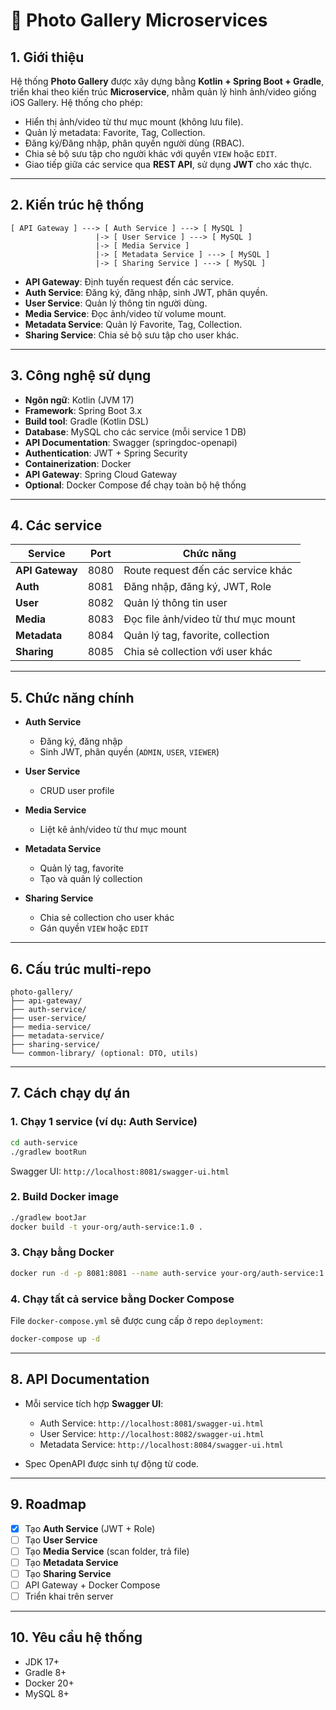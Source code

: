 # 📸 Photo Gallery Microservices

## 1. Giới thiệu

Hệ thống **Photo Gallery** được xây dựng bằng **Kotlin + Spring Boot + Gradle**, triển khai theo kiến trúc **Microservice**, nhằm quản lý hình ảnh/video giống iOS Gallery.
Hệ thống cho phép:

* Hiển thị ảnh/video từ thư mục mount (không lưu file).
* Quản lý metadata: Favorite, Tag, Collection.
* Đăng ký/Đăng nhập, phân quyền người dùng (RBAC).
* Chia sẻ bộ sưu tập cho người khác với quyền `VIEW` hoặc `EDIT`.
* Giao tiếp giữa các service qua **REST API**, sử dụng **JWT** cho xác thực.

---

## 2. Kiến trúc hệ thống

```
[ API Gateway ] ---> [ Auth Service ] ---> [ MySQL ]
                   |-> [ User Service ] ---> [ MySQL ]
                   |-> [ Media Service ]
                   |-> [ Metadata Service ] ---> [ MySQL ]
                   |-> [ Sharing Service ] ---> [ MySQL ]
```

* **API Gateway**: Định tuyến request đến các service.
* **Auth Service**: Đăng ký, đăng nhập, sinh JWT, phân quyền.
* **User Service**: Quản lý thông tin người dùng.
* **Media Service**: Đọc ảnh/video từ volume mount.
* **Metadata Service**: Quản lý Favorite, Tag, Collection.
* **Sharing Service**: Chia sẻ bộ sưu tập cho user khác.

---

## 3. Công nghệ sử dụng

* **Ngôn ngữ**: Kotlin (JVM 17)
* **Framework**: Spring Boot 3.x
* **Build tool**: Gradle (Kotlin DSL)
* **Database**: MySQL cho các service (mỗi service 1 DB)
* **API Documentation**: Swagger (springdoc-openapi)
* **Authentication**: JWT + Spring Security
* **Containerization**: Docker
* **API Gateway**: Spring Cloud Gateway
* **Optional**: Docker Compose để chạy toàn bộ hệ thống

---

## 4. Các service

| Service         | Port | Chức năng                           |
| --------------- | ---- | ----------------------------------- |
| **API Gateway** | 8080 | Route request đến các service khác  |
| **Auth**        | 8081 | Đăng nhập, đăng ký, JWT, Role       |
| **User**        | 8082 | Quản lý thông tin user              |
| **Media**       | 8083 | Đọc file ảnh/video từ thư mục mount |
| **Metadata**    | 8084 | Quản lý tag, favorite, collection   |
| **Sharing**     | 8085 | Chia sẻ collection với user khác    |

---

## 5. Chức năng chính

* **Auth Service**

  * Đăng ký, đăng nhập
  * Sinh JWT, phân quyền (`ADMIN`, `USER`, `VIEWER`)
* **User Service**

  * CRUD user profile
* **Media Service**

  * Liệt kê ảnh/video từ thư mục mount
* **Metadata Service**

  * Quản lý tag, favorite
  * Tạo và quản lý collection
* **Sharing Service**

  * Chia sẻ collection cho user khác
  * Gán quyền `VIEW` hoặc `EDIT`

---

## 6. Cấu trúc multi-repo

```
photo-gallery/
├── api-gateway/
├── auth-service/
├── user-service/
├── media-service/
├── metadata-service/
├── sharing-service/
└── common-library/ (optional: DTO, utils)
```

---

## 7. Cách chạy dự án

### **1. Chạy 1 service (ví dụ: Auth Service)**

```bash
cd auth-service
./gradlew bootRun
```

Swagger UI: `http://localhost:8081/swagger-ui.html`

### **2. Build Docker image**

```bash
./gradlew bootJar
docker build -t your-org/auth-service:1.0 .
```

### **3. Chạy bằng Docker**

```bash
docker run -d -p 8081:8081 --name auth-service your-org/auth-service:1.0
```

### **4. Chạy tất cả service bằng Docker Compose**

File `docker-compose.yml` sẽ được cung cấp ở repo `deployment`:

```bash
docker-compose up -d
```

---

## 8. API Documentation

* Mỗi service tích hợp **Swagger UI**:

  * Auth Service: `http://localhost:8081/swagger-ui.html`
  * User Service: `http://localhost:8082/swagger-ui.html`
  * Metadata Service: `http://localhost:8084/swagger-ui.html`
* Spec OpenAPI được sinh tự động từ code.

---

## 9. Roadmap

* [x] Tạo **Auth Service** (JWT + Role)
* [ ] Tạo **User Service**
* [ ] Tạo **Media Service** (scan folder, trả file)
* [ ] Tạo **Metadata Service**
* [ ] Tạo **Sharing Service**
* [ ] API Gateway + Docker Compose
* [ ] Triển khai trên server

---

## 10. Yêu cầu hệ thống

* JDK 17+
* Gradle 8+
* Docker 20+
* MySQL 8+

